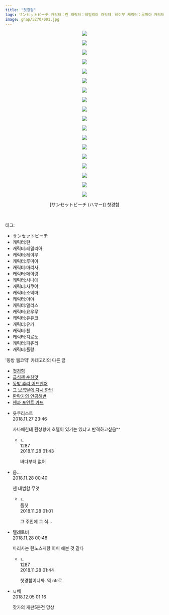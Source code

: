 ```yaml
---
title: "첫경험"
tags: サンセットビーチ 캐릭터：란 캐릭터：레밀리아 캐릭터：레이무 캐릭터：루미아 캐릭터：마리사 캐릭터：메이링 캐릭터：사나에 캐릭터：사쿠야 캐릭터：소악마 캐릭터：아야 캐릭터：앨리스 캐릭터：요우무 캐릭터：유유코 캐릭터：유카 캐릭터：첸 캐릭터：치르노 캐릭터：파츄리 캐릭터：플랑 ハマー 동방_웹코믹
image: ghap/5270/001.jpg
---
```

<div class="article">
<p style="text-align: center; clear: none; float: none;"><img src="{{ site.nasurl }}/ghap/5270/001.jpg"/></p>
<p style="text-align: center; clear: none; float: none;"><img src="{{ site.nasurl }}/ghap/5270/002.jpg"/></p>
<p style="text-align: center; clear: none; float: none;"><img src="{{ site.nasurl }}/ghap/5270/003.jpg"/></p>
<p style="text-align: center; clear: none; float: none;"><img src="{{ site.nasurl }}/ghap/5270/004.jpg"/></p>
<p style="text-align: center; clear: none; float: none;"><img src="{{ site.nasurl }}/ghap/5270/005.jpg"/></p>
<p style="text-align: center; clear: none; float: none;"><img src="{{ site.nasurl }}/ghap/5270/006.jpg"/></p>
<p style="text-align: center; clear: none; float: none;"><img src="{{ site.nasurl }}/ghap/5270/007.jpg"/></p>
<p style="text-align: center; clear: none; float: none;"><img src="{{ site.nasurl }}/ghap/5270/008.jpg"/></p>
<p style="text-align: center; clear: none; float: none;"><img src="{{ site.nasurl }}/ghap/5270/009.jpg"/></p>
<p style="text-align: center; clear: none; float: none;"><img src="{{ site.nasurl }}/ghap/5270/010.jpg"/></p>
<p style="text-align: center; clear: none; float: none;"><img src="{{ site.nasurl }}/ghap/5270/011.jpg"/></p>
<p style="text-align: center; clear: none; float: none;"><img src="{{ site.nasurl }}/ghap/5270/012.jpg"/></p>
<p style="text-align: center; clear: none; float: none;"><img src="{{ site.nasurl }}/ghap/5270/013.jpg"/></p>
<p style="text-align: center; clear: none; float: none;"><img src="{{ site.nasurl }}/ghap/5270/014.jpg"/></p>
<p style="text-align: center; clear: none; float: none;"><img src="{{ site.nasurl }}/ghap/5270/015.jpg"/></p>
<p style="text-align: center; clear: none; float: none;"><img src="{{ site.nasurl }}/ghap/5270/016.jpg"/></p>
<p style="text-align: center; clear: none; float: none;"><img src="{{ site.nasurl }}/ghap/5270/017.jpg"/></p>
<p style="text-align: center; clear: none; float: none;"><img src="{{ site.nasurl }}/ghap/5270/018.jpg"/></p>
<p style="text-align: center; clear: none; float: none;">[サンセットビーチ (ハマー)] 첫경험</p>
<p><br/></p>
</div><div class="tagTrail">
<p>태그: </p>
<ul>
<li>サンセットビーチ</li>
<li>캐릭터:란</li>
<li>캐릭터:레밀리아</li>
<li>캐릭터:레이무</li>
<li>캐릭터:루미아</li>
<li>캐릭터:마리사</li>
<li>캐릭터:메이링</li>
<li>캐릭터:사나에</li>
<li>캐릭터:사쿠야</li>
<li>캐릭터:소악마</li>
<li>캐릭터:아야</li>
<li>캐릭터:앨리스</li>
<li>캐릭터:요우무</li>
<li>캐릭터:유유코</li>
<li>캐릭터:유카</li>
<li>캐릭터:첸</li>
<li>캐릭터:치르노</li>
<li>캐릭터:파츄리</li>
<li>캐릭터:플랑</li>
</ul>
</div><div class="another">
<p>'동방 웹코믹' 카테고리의 다른 글</p>
<ul>
<li><a href="/2018-11-27-ghap_5270">첫경험</a></li>
<li><a href="/2018-11-20-ghap_5213">급식첸 순한맛</a></li>
<li><a href="/2018-11-18-ghap_5207">동방 추리 어드벤처</a></li>
<li><a href="/2018-11-18-ghap_5206">그 보름달에 다시 한번</a></li>
<li><a href="/2018-11-18-ghap_5205">환락가의 인공해변</a></li>
<li><a href="/2018-11-18-ghap_5204">첸과 포인트 카드</a></li>
</ul>
</div><div class="cb_module cb_fluid">
<div class="cb_wrt cb_profile">
<div class="comment">
<ul>
<li class="cb_thumb_off" id="comment15379325">
<div class="cb_comment_area">
<div class="cb_info_area">
<div class="cb_section">
<span class="cb_nick_name">윳쿠리스트</span>
</div>
<div class="cb_section">
<span class="cb_date">2018.11.27 23:46 </span>
</div>
</div>
<div class="cb_dsc_comment">
<p class="cb_dsc">
											사나에한테 환상향에 호텔이 있기는 있냐고 반격하고싶음^^
										</p>
</div>
<ul>
<li class="cb_thumb_off" id="comment15379366">
<span class="cb_bu_subnode">ㄴ</span>
<div class="cb_comment_area">
<div class="cb_info_area">
<div class="cb_section">
<span class="cb_nick_name">1287</span>
</div>
<div class="cb_section">
<span class="cb_date">2018.11.28 01:43 </span>
</div>
</div>
<div class="cb_dsc_comment">
<p class="cb_dsc">
																바다부터 없어
															</p>
</div>
</div>
</li>
</ul>
</div></li>
<li class="cb_thumb_off" id="comment15379347">
<div class="cb_comment_area">
<div class="cb_info_area">
<div class="cb_section">
<span class="cb_nick_name">음...</span>
</div>
<div class="cb_section">
<span class="cb_date">2018.11.28 00:40 </span>
</div>
</div>
<div class="cb_dsc_comment">
<p class="cb_dsc">
											첸 대범함 무엇
										</p>
</div>
<ul>
<li class="cb_thumb_off" id="comment15379352">
<span class="cb_bu_subnode">ㄴ</span>
<div class="cb_comment_area">
<div class="cb_info_area">
<div class="cb_section">
<span class="cb_nick_name">둠칫</span>
</div>
<div class="cb_section">
<span class="cb_date">2018.11.28 01:01 </span>
</div>
</div>
<div class="cb_dsc_comment">
<p class="cb_dsc">
																그 주인에 그 식...
															</p>
</div>
</div>
</li>
</ul>
</div></li>
<li class="cb_thumb_off" id="comment15379348">
<div class="cb_comment_area">
<div class="cb_info_area">
<div class="cb_section">
<span class="cb_nick_name">텔레토비</span>
</div>
<div class="cb_section">
<span class="cb_date">2018.11.28 00:48 </span>
</div>
</div>
<div class="cb_dsc_comment">
<p class="cb_dsc">
											마리사는 린노스케랑 이미 해본 것 같다
										</p>
</div>
<ul>
<li class="cb_thumb_off" id="comment15379367">
<span class="cb_bu_subnode">ㄴ</span>
<div class="cb_comment_area">
<div class="cb_info_area">
<div class="cb_section">
<span class="cb_nick_name">1287</span>
</div>
<div class="cb_section">
<span class="cb_date">2018.11.28 01:44 </span>
</div>
</div>
<div class="cb_dsc_comment">
<p class="cb_dsc">
																첫경험이니까. 역 ntr로
															</p>
</div>
</div>
</li>
</ul>
</div></li>
<li class="cb_thumb_off" id="comment15382584">
<div class="cb_comment_area">
<div class="cb_info_area">
<div class="cb_section">
<span class="cb_nick_name">ㅂ베</span>
</div>
<div class="cb_section">
<span class="cb_date">2018.12.05 01:16 </span>
</div>
</div>
<div class="cb_dsc_comment">
<p class="cb_dsc">
											잣가의 개판5분전 망상
										</p>
</div>
</div></li>
</ul>
</div>
</div><!-- commentList close -->
</div>